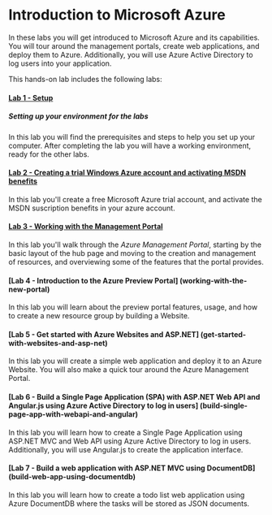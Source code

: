 ﻿# Introduction to Microsoft Azure #

In these labs you will get introduced to Microsoft Azure and its capabilities. You will tour around the management portals, create web applications, and deploy them to Azure. Additionally, you will use Azure Active Directory to log users into your application.

This hands-on lab includes the following labs:

#### [Lab 1 - Setup](_setup) ####
##### Setting up your environment for the labs #####

In this lab you will find the prerequisites and steps to help you set up your computer. After completing the lab you will have a working environment, ready for the other labs.

#### [Lab 2 - Creating a trial Windows Azure account and activating MSDN benefits](creating-azure-account-activating-msdn-benefits) ####

In this lab you'll create a free Microsoft Azure trial account, and activate the MSDN suscription benefits in your azure account.

#### [Lab 3 - Working with the Management Portal](working-with-the-management-portal) ####

In this lab you'll walk through the _Azure Management Portal_, starting by the basic layout of the hub page and moving to the creation and management of resources, and overviewing some of the features that the portal provides.

#### [Lab 4 - Introduction to the Azure Preview Portal] (working-with-the-new-portal) ####

In this lab you will learn about the preview portal features, usage, and how to create a new resource group by building a Website. 

#### [Lab 5 - Get started with Azure Websites and ASP.NET] (get-started-with-websites-and-asp-net) ####

In this lab you will create a simple web application and deploy it to an Azure Website. You will also make a quick tour around the Azure Management Portal. 

#### [Lab 6 - Build a Single Page Application (SPA) with ASP.NET Web API and Angular.js using Azure Active Directory to log in users] (build-single-page-app-with-webapi-and-angular) ####

In this lab you will learn how to create a Single Page Application using ASP.NET MVC and Web API using Azure Active Directory to log in users. Additionally, you will use Angular.js to create the application interface.

#### [Lab 7 - Build a web application with ASP.NET MVC using DocumentDB] (build-web-app-using-documentdb) ####

In this lab you will learn how to create a todo list web application using Azure DocumentDB where the tasks will be stored as JSON documents.